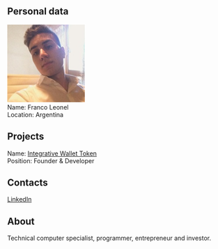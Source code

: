## Personal data
![franco leonel photo](photo/franco_leonel.jpg)  
Name:   Franco Leonel   
Location: Argentina  
## Projects 
Name: [Integrative Wallet Token](../projects/integrative_wallet_token.md)  
Position: Founder & Developer
## Contacts
[LinkedIn](https://www.linkedin.com/in/franco-leonel-869b7080/)    
## About
Technical computer specialist, programmer, entrepreneur and investor. 

